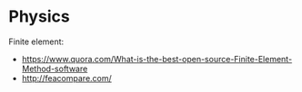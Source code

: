 # Physics

Finite element:

- <https://www.quora.com/What-is-the-best-open-source-Finite-Element-Method-software>
- <http://feacompare.com/>
